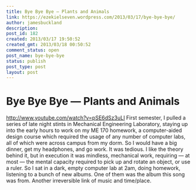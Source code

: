 ```yaml
---
title: Bye Bye Bye — Plants and Animals
link: https://ezekielseven.wordpress.com/2013/03/17/bye-bye-bye/
author: jamesbuckland
description: 
post_id: 182
created: 2013/03/17 19:50:52
created_gmt: 2013/03/18 00:50:52
comment_status: open
post_name: bye-bye-bye
status: publish
post_type: post
layout: post
---
```


# Bye Bye Bye — Plants and Animals

http://www.youtube.com/watch?v=pSE6dSz3uLI First semester, I pulled a series of late night stints in Mechanical Engineering Laboratory, staying up into the early hours to work on my ME 170 homework, a computer-aided design course which required the usage of any number of computer labs, all of which were across campus from my dorm. So I would have a big dinner, get my headphones, and go work. It was tedious. I like the theory behind it, but in execution it was mindless, mechanical work, requiring — at most — the mental capacity required to pick up and rotate an object, or use a ruler. So I sat in a dark, empty computer lab at 2am, doing homework, listening to a bunch of new albums. One of them was the album this song was from. Another irreversible link of music and time/place.